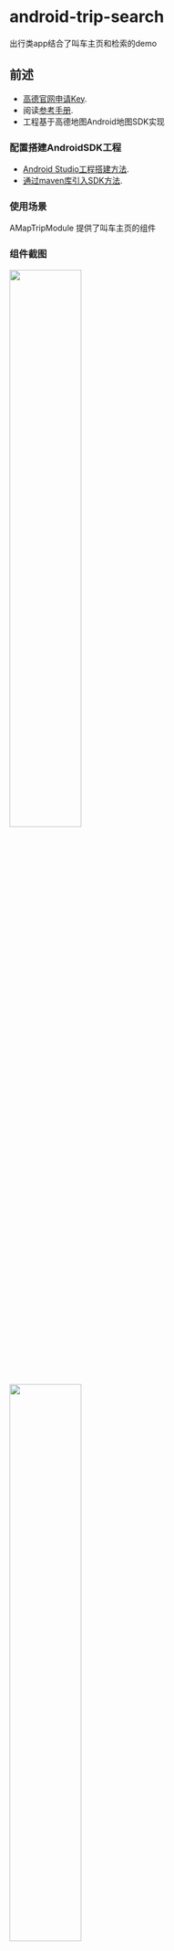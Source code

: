 # android-trip-search
出行类app结合了叫车主页和检索的demo

## 前述 ##
- [高德官网申请Key](http://lbs.amap.com/dev/#/).
- 阅读[参考手册](http://a.amap.com/lbs/static/unzip/Android_Map_Doc/index.html).
- 工程基于高德地图Android地图SDK实现

### 配置搭建AndroidSDK工程 ###
- [Android Studio工程搭建方法](http://lbs.amap.com/api/android-sdk/guide/creat-project/android-studio-creat-project/#add-jars).
- [通过maven库引入SDK方法](http://lbsbbs.amap.com/forum.php?mod=viewthread&tid=18786).

### 使用场景 ###
AMapTripModule 提供了叫车主页的组件

### 组件截图 ###
<img src="https://github.com/amap-demo/android-trip-demo/blob/master/trip_host_sc.png" width="50%" />
<img src="https://github.com/amap-demo/android-trip-demo/blob/master/trip_start_call_sc.png" width="50%" />

### gradle中引入AmapPoiSearchModule和AMapTripModule ###
#### settings.gradle 配置 ####
```java
include ':app'

include ':AMapTripModule'
project(":AMapTripModule").projectDir=new File("AMapTripModule路径")

// AmapPoiSearchModule的下载地址：https://github.com/amap-demo/android-poisearch-demo
include ':AmapPoiSearchModule'
project(":AmapPoiSearchModule").projectDir = new File("AmapPoiSearchModule路径")

```

#### build.gradle 配置 ####
```java
dependencies {

    .......
    compile project(":AMapTripModule")
    compile project(":AmapPoiSearchModule")
    
    compile 'com.amap.api:3dmap:latest.integration'
    compile 'com.amap.api:search:latest.integration'
    compile 'com.amap.api:location:latest.integration'
    compile 'com.google.code.gson:gson:2.8.0'
    .......
}
```

### 使用方法 ###
此处以MainActivity为例进行介绍：

step1. 在onCreate中初始化Widget和ModuleDelegte<br />
```java
    @Override
    protected void onCreate(Bundle savedInstanceState) {
        super.onCreate(savedInstanceState);
        setContentView(R.layout.activity_main);

        RelativeLayout contentView = (RelativeLayout)findViewById(R.id.content_view);

        mTripHostDelegate = new TripHostModuleDelegate();
        mTripHostDelegate.bindParentDelegate(mParentTripDelegate);

        contentView.addView(mTripHostDelegate.getWidget(this));
        mTripHostDelegate.onCreate(savedInstanceState);
    }
```

step2. 在TripHostModuleDelegate.IParentDelegate进行回调逻辑<br />
```java
 private IParentDelegate mParentTripDelegate = new IParentDelegate() {
        @Override
        public void onStartCall() {
            showMsg("on start call");
        }
    };
......
```


